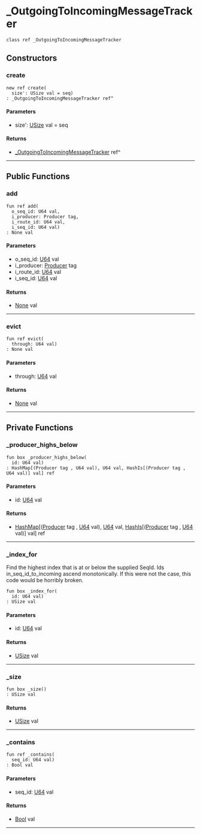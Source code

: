 # _OutgoingToIncomingMessageTracker

```pony
class ref _OutgoingToIncomingMessageTracker
```

## Constructors

### create

```pony
new ref create(
  size': USize val = seq)
: _OutgoingToIncomingMessageTracker ref^
```
#### Parameters

*   size': [USize](builtin-USize) val = seq

#### Returns

* [_OutgoingToIncomingMessageTracker](wallaroo-ent-watermarking-_OutgoingToIncomingMessageTracker) ref^

---

## Public Functions

### add

```pony
fun ref add(
  o_seq_id: U64 val,
  i_producer: Producer tag,
  i_route_id: U64 val,
  i_seq_id: U64 val)
: None val
```
#### Parameters

*   o_seq_id: [U64](builtin-U64) val
*   i_producer: [Producer](wallaroo-core-common-Producer) tag
*   i_route_id: [U64](builtin-U64) val
*   i_seq_id: [U64](builtin-U64) val

#### Returns

* [None](builtin-None) val

---

### evict

```pony
fun ref evict(
  through: U64 val)
: None val
```
#### Parameters

*   through: [U64](builtin-U64) val

#### Returns

* [None](builtin-None) val

---

## Private Functions

### _producer_highs_below

```pony
fun box _producer_highs_below(
  id: U64 val)
: HashMap[(Producer tag , U64 val), U64 val, HashIs[(Producer tag , U64 val)] val] ref
```
#### Parameters

*   id: [U64](builtin-U64) val

#### Returns

* [HashMap](collections-HashMap)\[([Producer](wallaroo-core-common-Producer) tag , [U64](builtin-U64) val), [U64](builtin-U64) val, [HashIs](collections-HashIs)\[([Producer](wallaroo-core-common-Producer) tag , [U64](builtin-U64) val)\] val\] ref

---

### _index_for

Find the highest index that is at or below the supplied SeqId.
Ids in_seq_id_to_incoming ascend monotonically. If this were not
the case, this code would be horribly broken.


```pony
fun box _index_for(
  id: U64 val)
: USize val
```
#### Parameters

*   id: [U64](builtin-U64) val

#### Returns

* [USize](builtin-USize) val

---

### _size

```pony
fun box _size()
: USize val
```

#### Returns

* [USize](builtin-USize) val

---

### _contains

```pony
fun ref _contains(
  seq_id: U64 val)
: Bool val
```
#### Parameters

*   seq_id: [U64](builtin-U64) val

#### Returns

* [Bool](builtin-Bool) val

---

